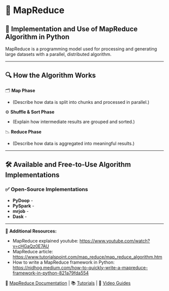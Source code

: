 # 🚀 MapReduce

## 📌 Implementation and Use of MapReduce Algorithm in Python

MapReduce is a programming model used for processing and generating large datasets with a parallel, distributed algorithm.

---

## 🔍 How the Algorithm Works

🗂 **Map Phase**  
- (Describe how data is split into chunks and processed in parallel.)

⚙️ **Shuffle & Sort Phase**  
- (Explain how intermediate results are grouped and sorted.)

📉 **Reduce Phase**  
- (Describe how data is aggregated into meaningful results.) 

---

## 🛠 Available and Free-to-Use Algorithm Implementations

### ✅ Open-Source Implementations
- **PyDoop** - 
- **PySpark** -
- **mrjob** -
- **Dask** -

---

🔗 **Additional Resources:**  
- MapReduce explained youtube: https://www.youtube.com/watch?v=cHGaQz0E7AU
- MapReduce article: https://www.tutorialspoint.com/map_reduce/map_reduce_algorithm.htm
- How to write a MapReduce framework in Python: https://nidhog.medium.com/how-to-quickly-write-a-mapreduce-framework-in-python-821a79fda554 

📄 [MapReduce Documentation](#) | 📚 [Tutorials](#) | 🎥 [Video Guides](#) 
